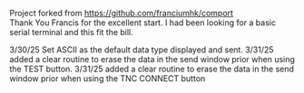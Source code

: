 Project forked from https://github.com/franciumhk/comport   
Thank You Francis for the excellent start. 
I had been looking for a basic serial terminal and this fit the bill.

3/30/25 Set ASCII as the default data type displayed and sent.
3/31/25 added a clear routine to erase the data in the send window prior when using the TEST button.
3/31/25 added a clear routine to erase the data in the send window prior when using the TNC CONNECT button
